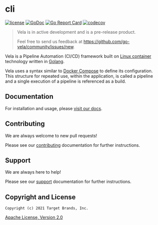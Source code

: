 # cli

[![license](https://img.shields.io/crates/l/gl.svg)](../LICENSE)
[![GoDoc](https://godoc.org/github.com/go-vela/cli?status.svg)](https://godoc.org/github.com/go-vela/cli)
[![Go Report Card](https://goreportcard.com/badge/go-vela/cli)](https://goreportcard.com/report/go-vela/cli)
[![codecov](https://codecov.io/gh/go-vela/cli/branch/master/graph/badge.svg)](https://codecov.io/gh/go-vela/cli)

> Vela is in active development and is a pre-release product.
>
> Feel free to send us feedback at https://github.com/go-vela/community/issues/new.

Vela is a Pipeline Automation (CI/CD) framework built on [Linux container](https://linuxcontainers.org/) technology written in [Golang](https://golang.org/).

Vela uses a syntax similar to [Docker Compose](https://docs.docker.com/compose/) to define its configuration. This structure for repeated use, within the application, is called a pipeline and a single execution of a pipeline is referenced as a build.

## Documentation

For installation and usage, please [visit our docs](https://go-vela.github.io/docs).

## Contributing

We are always welcome to new pull requests!

Please see our [contributing](CONTRIBUTING.md) documentation for further instructions.

## Support

We are always here to help!

Please see our [support](SUPPORT.md) documentation for further instructions.

## Copyright and License

```
Copyright (c) 2021 Target Brands, Inc.
```

[Apache License, Version 2.0](http://www.apache.org/licenses/LICENSE-2.0)
